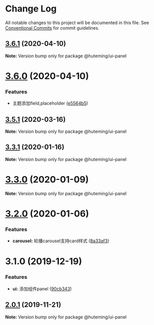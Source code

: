 # Change Log

All notable changes to this project will be documented in this file.
See [Conventional Commits](https://conventionalcommits.org) for commit guidelines.

## [3.6.1](https://github.com/huteming/huteming-ui/compare/v3.6.0...v3.6.1) (2020-04-10)

**Note:** Version bump only for package @huteming/ui-panel





# [3.6.0](https://github.com/huteming/huteming-ui/compare/v3.5.1...v3.6.0) (2020-04-10)


### Features

* 主题添加field,placeholder ([e5564b5](https://github.com/huteming/huteming-ui/commit/e5564b5544d48f9cb7b132b6cf5c54553a19c6a5))





## [3.5.1](https://github.com/huteming/huteming-ui/compare/v3.5.0...v3.5.1) (2020-03-16)

**Note:** Version bump only for package @huteming/ui-panel





## [3.3.1](https://github.com/huteming/huteming-ui/compare/v3.3.0...v3.3.1) (2020-01-16)

**Note:** Version bump only for package @huteming/ui-panel





# [3.3.0](https://github.com/huteming/huteming-ui/compare/v3.2.0...v3.3.0) (2020-01-09)

**Note:** Version bump only for package @huteming/ui-panel





# [3.2.0](https://github.com/huteming/huteming-ui/compare/v3.1.0...v3.2.0) (2020-01-06)


### Features

* **carousel:** 轮播carousel支持card样式 ([8a33af3](https://github.com/huteming/huteming-ui/commit/8a33af3bc5f8c12dbd490caf3c489fee810505be))





# 3.1.0 (2019-12-19)


### Features

* **ui:** 添加组件panel ([90cb343](https://github.com/huteming/huteming-ui/commit/90cb343b7c9d4b97090e2def305b7c3818f82187))





## [2.0.1](https://github.com/huteming/huteming-ui/compare/@huteming/ui-panel@2.0.0...@huteming/ui-panel@2.0.1) (2019-11-21)

**Note:** Version bump only for package @huteming/ui-panel
